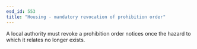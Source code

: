 ```yaml
---
esd_id: 553
title: "Housing - mandatory revocation of prohibition order"
---
```


A local authority must revoke a prohibition order notices once the hazard to which it relates no longer exists.


